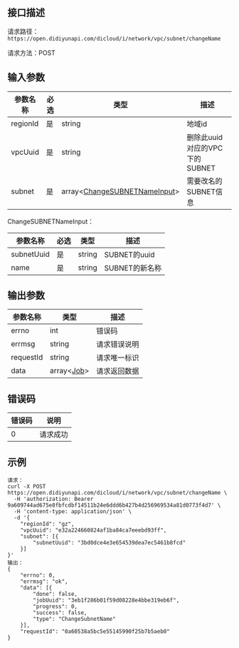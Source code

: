 ## 接口描述
请求路径：`https://open.didiyunapi.com/dicloud/i/network/vpc/subnet/changeName`

请求方法：POST
## 输入参数
|参数名称 | 必选 | 类型 | 描述|
|--------|-----|-----|-----|
| regionId | 是 | string | 地域id |
| vpcUuid | 是 | string  | 删除此uuid对应的VPC下的SUBNET   |
| subnet | 是 | array<[ChangeSUBNETNameInput](#ChangeSUBNETNameInput)> | 需要改名的SUBNET信息 |

<span id="ChangeSUBNETNameInput"></span>
ChangeSUBNETNameInput：

|参数名称 | 必选 | 类型 | 描述|
|--------|-----|-----|-----|
| subnetUuid     | 是 |   string  |   SUBNET的uuid    |
| name | 是 | string | SUBNET的新名称 |


## 输出参数
|参数名称  | 类型 | 描述|
|--------|-----|-----|
|errno | int  |错误码 |
|errmsg|string|请求错误说明	|
|requestId |string|请求唯一标识 |
|data | array<[Job](/static/docs-content/products/通用响应结构.md#Job)>	 | 请求返回数据 | 


## 错误码
| 错误码 | 说明    |
|-------|---------|
| 0    | 请求成功  |

## 示例

```
请求：
curl -X POST https://open.didiyunapi.com/dicloud/i/network/vpc/subnet/changeName \
  -H 'authorization: Bearer 9a609744ad675e8fbfcdbf14511b24e6ddd6b427b4d256969534a81d0773f4d7' \
  -H 'content-type: application/json' \
  -d '{
    "regionId": "gz",
	"vpcUuid": "e32a224660824af1ba84ca7eeebd93ff",
	"subnet": [{
		"subnetUuid": "3bd0dce4e3e654539dea7ec5461b8fcd"
	}]
}'
输出：
{
	"errno": 0,
	"errmsg": "ok",
	"data": [{
		"done": false,
		"jobUuid": "3eb1f286b01f59d08228e4bbe319eb6f",
		"progress": 0,
		"success": false,
		"type": "ChangeSubnetName"
	}],
	"requestId": "0a60538a5bc5e55145990f25b7b5aeb0"
}
```